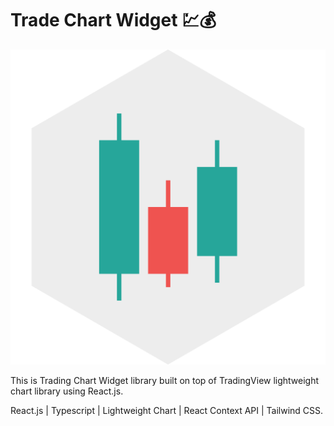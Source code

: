 # Trade Chart Widget 💹💰

![alt text](https://github.com/sanskar001/trade-chart-react/blob/main/public/logo512.png "Trade Chart Widget")

This is Trading Chart Widget library built on top of TradingView lightweight chart library using React.js.

React.js | Typescript | Lightweight Chart | React Context API | Tailwind CSS.
